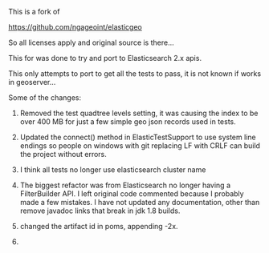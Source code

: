 This is a fork of 

https://github.com/ngageoint/elasticgeo

So all licenses apply and original source is there...


This for was done to try and port to Elasticsearch 2.x apis.

This only attempts to port to get all the tests to pass, it is not known if works in geoserver...


Some of the changes:

1) Removed the test quadtree levels setting, it was causing the index to be over 400 MB for just a few simple geo json records used in tests.

2) Updated the connect() method in ElasticTestSupport to use system line endings so people on windows with git replacing LF with CRLF can build the project without errors.

3) I think all tests no longer use elasticsearch cluster name

4) The biggest refactor was from Elasticsearch no longer having a FilterBuilder API.  I left original code commented because I probably made a few mistakes.  I have not updated any documentation, other
than remove javadoc links that break in jdk 1.8 builds.

5) changed the artifact id in poms, appending -2x.  

6) 